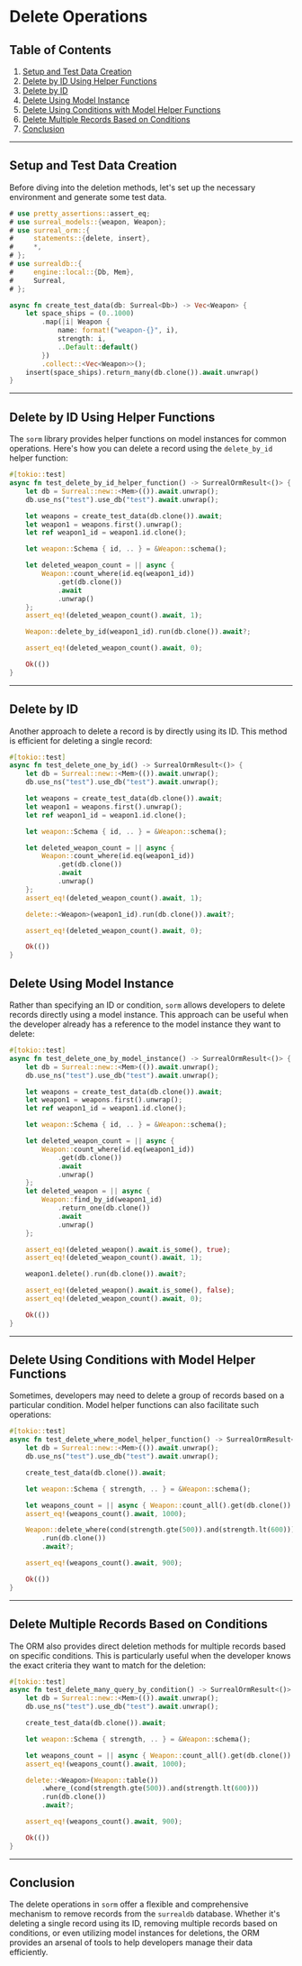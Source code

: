 # Delete Operations

## Table of Contents

1. [Setup and Test Data Creation](#setup-and-test-data-creation)
2. [Delete by ID Using Helper Functions](#delete-by-id-using-helper-functions)
3. [Delete by ID](#delete-by-id)
4. [Delete Using Model Instance](#delete-using-model-instance)
5. [Delete Using Conditions with Model Helper Functions](#delete-using-conditions-with-model-helper-functions)
6. [Delete Multiple Records Based on Conditions](#delete-multiple-records-based-on-conditions)
7. [Conclusion](#conclusion)

---

## Setup and Test Data Creation

Before diving into the deletion methods, let's set up the necessary environment
and generate some test data.

```rust
# use pretty_assertions::assert_eq;
# use surreal_models::{weapon, Weapon};
# use surreal_orm::{
#     statements::{delete, insert},
#     *,
# };
# use surrealdb::{
#     engine::local::{Db, Mem},
#     Surreal,
# };

async fn create_test_data(db: Surreal<Db>) -> Vec<Weapon> {
    let space_ships = (0..1000)
        .map(|i| Weapon {
            name: format!("weapon-{}", i),
            strength: i,
            ..Default::default()
        })
        .collect::<Vec<Weapon>>();
    insert(space_ships).return_many(db.clone()).await.unwrap()
}
```

---

## Delete by ID Using Helper Functions

The `sorm` library provides helper functions on model instances for
common operations. Here's how you can delete a record using the `delete_by_id`
helper function:

```rust
#[tokio::test]
async fn test_delete_by_id_helper_function() -> SurrealOrmResult<()> {
    let db = Surreal::new::<Mem>(()).await.unwrap();
    db.use_ns("test").use_db("test").await.unwrap();

    let weapons = create_test_data(db.clone()).await;
    let weapon1 = weapons.first().unwrap();
    let ref weapon1_id = weapon1.id.clone();

    let weapon::Schema { id, .. } = &Weapon::schema();

    let deleted_weapon_count = || async {
        Weapon::count_where(id.eq(weapon1_id))
            .get(db.clone())
            .await
            .unwrap()
    };
    assert_eq!(deleted_weapon_count().await, 1);

    Weapon::delete_by_id(weapon1_id).run(db.clone()).await?;

    assert_eq!(deleted_weapon_count().await, 0);

    Ok(())
}
```

---

## Delete by ID

Another approach to delete a record is by directly using its ID. This method is
efficient for deleting a single record:

```rust
#[tokio::test]
async fn test_delete_one_by_id() -> SurrealOrmResult<()> {
    let db = Surreal::new::<Mem>(()).await.unwrap();
    db.use_ns("test").use_db("test").await.unwrap();

    let weapons = create_test_data(db.clone()).await;
    let weapon1 = weapons.first().unwrap();
    let ref weapon1_id = weapon1.id.clone();

    let weapon::Schema { id, .. } = &Weapon::schema();

    let deleted_weapon_count = || async {
        Weapon::count_where(id.eq(weapon1_id))
            .get(db.clone())
            .await
            .unwrap()
    };
    assert_eq!(deleted_weapon_count().await, 1);

    delete::<Weapon>(weapon1_id).run(db.clone()).await?;

    assert_eq!(deleted_weapon_count().await, 0);

    Ok(())
}
```

## Delete Using Model Instance

Rather than specifying an ID or condition, `sorm` allows developers to
delete records directly using a model instance. This approach can be useful when
the developer already has a reference to the model instance they want to delete:

```rust
#[tokio::test]
async fn test_delete_one_by_model_instance() -> SurrealOrmResult<()> {
    let db = Surreal::new::<Mem>(()).await.unwrap();
    db.use_ns("test").use_db("test").await.unwrap();

    let weapons = create_test_data(db.clone()).await;
    let weapon1 = weapons.first().unwrap();
    let ref weapon1_id = weapon1.id.clone();

    let weapon::Schema { id, .. } = &Weapon::schema();

    let deleted_weapon_count = || async {
        Weapon::count_where(id.eq(weapon1_id))
            .get(db.clone())
            .await
            .unwrap()
    };
    let deleted_weapon = || async {
        Weapon::find_by_id(weapon1_id)
            .return_one(db.clone())
            .await
            .unwrap()
    };

    assert_eq!(deleted_weapon().await.is_some(), true);
    assert_eq!(deleted_weapon_count().await, 1);

    weapon1.delete().run(db.clone()).await?;

    assert_eq!(deleted_weapon().await.is_some(), false);
    assert_eq!(deleted_weapon_count().await, 0);

    Ok(())
}
```

---

## Delete Using Conditions with Model Helper Functions

Sometimes, developers may need to delete a group of records based on a
particular condition. Model helper functions can also facilitate such
operations:

```rust
#[tokio::test]
async fn test_delete_where_model_helper_function() -> SurrealOrmResult<()> {
    let db = Surreal::new::<Mem>(()).await.unwrap();
    db.use_ns("test").use_db("test").await.unwrap();

    create_test_data(db.clone()).await;

    let weapon::Schema { strength, .. } = &Weapon::schema();

    let weapons_count = || async { Weapon::count_all().get(db.clone()).await.unwrap() };
    assert_eq!(weapons_count().await, 1000);

    Weapon::delete_where(cond(strength.gte(500)).and(strength.lt(600)))
        .run(db.clone())
        .await?;

    assert_eq!(weapons_count().await, 900);

    Ok(())
}
```

---

## Delete Multiple Records Based on Conditions

The ORM also provides direct deletion methods for multiple records based on
specific conditions. This is particularly useful when the developer knows the
exact criteria they want to match for the deletion:

```rust
#[tokio::test]
async fn test_delete_many_query_by_condition() -> SurrealOrmResult<()> {
    let db = Surreal::new::<Mem>(()).await.unwrap();
    db.use_ns("test").use_db("test").await.unwrap();

    create_test_data(db.clone()).await;

    let weapon::Schema { strength, .. } = &Weapon::schema();

    let weapons_count = || async { Weapon::count_all().get(db.clone()).await.unwrap() };
    assert_eq!(weapons_count().await, 1000);

    delete::<Weapon>(Weapon::table())
        .where_(cond(strength.gte(500)).and(strength.lt(600)))
        .run(db.clone())
        .await?;

    assert_eq!(weapons_count().await, 900);

    Ok(())
}
```

---

## Conclusion

The delete operations in `sorm` offer a flexible and comprehensive
mechanism to remove records from the `surrealdb` database. Whether it's deleting
a single record using its ID, removing multiple records based on conditions, or
even utilizing model instances for deletions, the ORM provides an arsenal of
tools to help developers manage their data efficiently.
